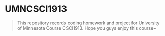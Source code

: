 # UMNCSCI1913
> This repository records coding homework and project for University of Minnesota Course CSCI1913. 
Hope you guys enjoy this course~ 
